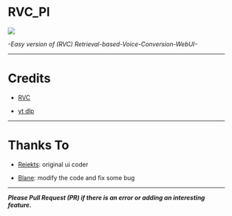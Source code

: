 # RVC_Pl


![](https://raw.githubusercontent.com/Djekz/RVC_Pl/main/head%20lol.png)


*-Easy version of (RVC) Retrieval-based-Voice-Conversion-WebUI-*

----------------------------------------------------

# Credits 

- [RVC](https://github.com/RVC-Project/Retrieval-based-Voice-Conversion-WebUI)

- [yt dlp](https://github.com/yt-dlp/yt-dlp.git)

----------------------------------------------------

# Thanks To

- [Rejekts](https://github.com/RejektsAI): original ui coder

- [Blane](https://github.com/blane187): modify the code and fix some bug



----------------------------------------------------




***Please Pull Request (PR) if there is an error or adding an interesting feature.***
